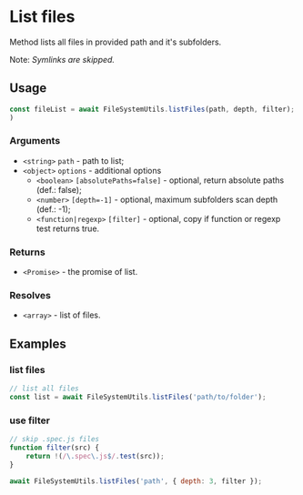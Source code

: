 List files
==========

Method lists all files in provided path and it's subfolders.

Note: *Symlinks are skipped.*


Usage
-----

```js
const fileList = await FileSystemUtils.listFiles(path, depth, filter);
)
```


### Arguments

* `<string>` `path` - path to list;
* `<object>` `options` - additional options
	* `<boolean>` `[absolutePaths=false]` - optional, return absolute paths (def.: false);
	* `<number>` `[depth=-1]` - optional, maximum subfolders scan depth (def.: -1);
	* `<function|regexp>` `[filter]` - optional, copy if function or regexp test returns true.


### Returns

* `<Promise>` - the promise of list.


### Resolves

* `<array>` - list of files.


Examples
--------

### list files

```js
// list all files
const list = await FileSystemUtils.listFiles('path/to/folder');
```

### use filter

```js
// skip .spec.js files
function filter(src) {
	return !(/\.spec\.js$/.test(src));
}

await FileSystemUtils.listFiles('path', { depth: 3, filter });
```
